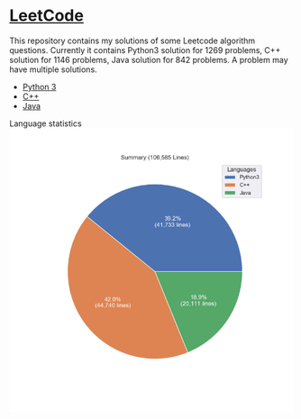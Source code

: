# [LeetCode](https://leetcode.com/)

This repository contains my solutions of some Leetcode algorithm questions.
Currently it contains Python3 solution for 1269 problems, C++ solution for 1146 problems, Java solution for 842 problems.
A problem may have multiple solutions.

* [Python 3](python3.md)
* [C++](cpp.md)
* [Java](java.md)

Language statistics
![summary](images/pie.png)
